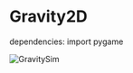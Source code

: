 # Gravity2D

dependencies:
    import pygame

![GravitySim](https://github.com/Yug34/Gravity2D/blob/master/gravity2D.gif)
